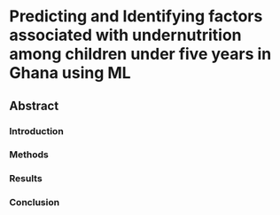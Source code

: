 # Predicting and Identifying factors associated with undernutrition among children under five years in Ghana using ML 

## Abstract

### Introduction

### Methods

### Results

### Conclusion
